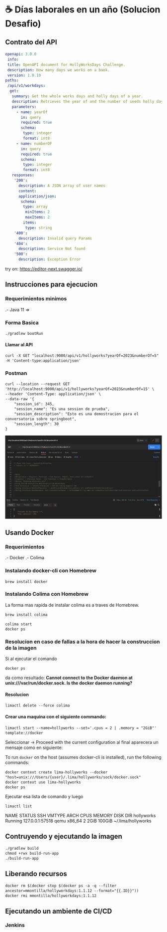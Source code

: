 # ☕️ Días laborales en un año (Solucion Desafio)

## Contrato del API
``` yaml
openapi: 3.0.0
 info:
 title: OpenAPI document for HollyWorksDays Challenge.
 description: How many days we works on a bank.
 version: 1.0.10
paths:
 /api/v1/workdays:
  get:
   summary: Get the whole works days and holly days of a year.
   description: Retrieves the year of and the number of seeds holly days.
   parameters:
     - name: yearOf
       in: query
       required: true
       schema:
        type: integer
        format: int8
     - name: numberOF
       in: query
       required: true
       schema:
        type: integer
        format: int8
   responses:
    '200':
      description: A JSON array of user names
      content:
      application/json:
       schema:
        type: array
         minItems: 2
         maxItems: 2
        items:
         type: string
    '400':
      description: Invalid query Params
    '404':
      description: Service Not found
    '500':
      description: Exception Error
```
try on: https://editor-next.swagger.io/

## Instrucciones para ejecucion

### Requerimientos minimos
 .- Java 11 =>
### Forma Basica
```
./gradlew bootRun
```
#### Llamar al API

```
curl -X GET "localhost:9000/api/v1/hollyworks?yearOf=2023&numberOf=5" -H 'Content-type:application/json'
```
### Postman
```
curl --location --request GET 'http://localhost:9000/api/v1/hollyworks?yearOf=2023&numberOf=15' \
--header 'Content-Type: application/json' \
--data-raw '{
    "session_id": 345,
    "session_name": "Es una session de prueba",
    "session_description": "Esto es una demostracion para el conversatorio sobre springboot",
    "session_length": 30
}
```

![plot](./test-end2end.png)

## Usando Docker

### Requerimientos
.- Docker
.- Colima

### Instalando docker-cli con Homebrew

```
brew install docker
```
### Instalando Colima con Homebrew
La forma mas rapida de instalar colima es a traves de Homebrew.

```
brew install colima
```
```
colima start
docker ps
```
### Resolucion en caso de fallas a la hora de hacer la construccion de la imagen
Si al ejecutar el comando
```
docker ps
```
da como resultado:
__**Cannot connect to the Docker daemon at unix:///var/run/docker.sock. Is the docker daemon running?**__

#### Resolucion

```
limactl delete --force colima
```
#### Crear una maquina con el siguiente commando:
```
limactl start --name=hollyworks --set='.cpus = 2 | .memory = "2GiB"' template://docker

```

Seleccionar -> Proceed with the current configuration al final aparecera un mensaje como en siguiente:

To run `docker` on the host (assumes docker-cli is installed), run the following commands:
```
docker context create lima-hollyworks --docker "host=unix:///Users/{user}/.lima/hollyworks/sock/docker.sock"
docker context use lima-hollyworks
docker ps
```
Ejecutar esa lista de comando y luego

```
limactl list
```

NAME          STATUS     SSH                VMTYPE    ARCH      CPUS    MEMORY    DISK      DIR
hollyworks    Running    127.0.0.1:57518    qemu      x86_64    2       2GiB      100GiB    ~/.lima/hollyworks

## Contruyendo y ejecutando la imagen

```
./gradlew build
chmod +rwx build-run-app 
./build-run-app
```

## Liberando recursos 

```
docker rm $(docker stop $(docker ps -a -q --filter ancestor=mmontilla/hollyworkdays:1.1.12 --format="{{.ID}}"))
docker rmi mmontilla/hollyworkdays:1.1.12
```

## Ejecutando un ambiente de CI/CD

### Jenkins